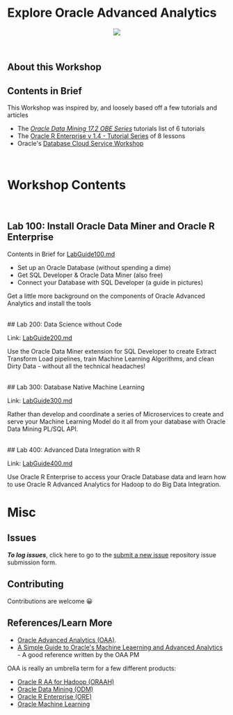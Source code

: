 # Explore Oracle Advanced Analytics 
<!-- TODO: Refactor into clean, DRY modules -->

<p align="center">
<img src="https://cdn.app.compendium.com/uploads/user/e7c690e8-6ff9-102a-ac6d-e4aebca50425/f4a5b21d-66fa-4885-92bf-c4e81c06d916/Image/55d948c4e07007e169299a02b4dfe6db/construction.png" style="margin:auto;"/>
</p>
</br>

## About this Workshop

## Contents in Brief
This Workshop was inspired by, and loosely based off a few tutorials and articles 
- The *[Oracle Data Mining 17.2 OBE Series](https://apexapps.oracle.com/pls/apex/f?p=44785:24:13318499153035::NO::P24_CONTENT_ID%2CP24_PREV_PAGE:11925%2C1)* tutorials list of 6 tutorials
- The [Oracle R Enterprise v 1.4 - Tutorial Series](https://apexapps.oracle.com/pls/apex/f?p=44785:24:0::::P24_CONTENT_ID,P24_PREV_PAGE:8984,1) of 8 lessons 
- Oracle's [Database Cloud Service Workshop](https://oracle.github.io/learning-library/workshops/dbcs-dba/)


</br>

# Workshop Contents

</br>

## Lab 100: Install Oracle Data Miner and Oracle R Enterprise

Contents in Brief for [LabGuide100.md](LabGuide100.md)
* Set up an Oracle Database (without spending a dime)
* Get SQL Developer & Oracle Data Miner (also free)
* Connect your Database with SQL Developer (a guide in pictures)

Get a little more background on the components of Oracle Advanced Analytics and install the tools


</br>
## Lab 200: Data Science without Code

Link: [LabGuide200.md](LabGuide200.md)

Use the Oracle Data Miner extension for SQL Developer to create Extract Transform Load pipelines, train Machine Learning Algorithms, and clean Dirty Data - without all the technical headaches!


</br>
## Lab 300: Database Native Machine Learning

Link: [LabGuide300.md](LabGuide300.md)

Rather than develop and coordinate a series of Microservices to create and serve your Machine Learning Model do it all from your database with Oracle Data Mining PL/SQL API.


</br>
## Lab 400: Advanced Data Integration with R

Link: [LabGuide400.md](LabGuide400.md)

Use Oracle R Enterprise to access your Oracle Database data and learn how to use Oracle R Advanced Analytics for Hadoop to do Big Data Integration.



# Misc 

## Issues 
**_To log issues_**, click here to go to the [submit a new issue](https://github.com/oracle/learning-library/issues/new) repository issue submission form.

## Contributing 
Contributions are welcome 😀 

## References/Learn More 

* [Oracle Advanced Analytics (OAA)](http://www.oracle.com/technetwork/database/options/advanced-analytics/overview/index.html). 
* [A Simple Guide to Oracle's Machine Leaerning and Advanced Analytics](https://blogs.oracle.com/datamining/a-simple-guide-to-oracle%E2%80%99s-machine-learning-and-advanced-analytics)
\- A good reference written by the OAA PM

OAA is really an umbrella term for a few different products: 
* [Oracle R AA for Hadoop (ORAAH)](http://www.oracle.com/technetwork/database/database-technologies/bdc/r-advanalytics-for-hadoop/overview/index.html)
* [Oracle Data Mining (ODM)](http://www.oracle.com/technetwork/database/options/advanced-analytics/odm/overview/index.html)
* [Oracle R Enterprise (ORE)](http://www.oracle.com/technetwork/database/database-technologies/r/r-enterprise/overview/index.html)
* [Oracle Machine Learning](http://www.oracle.com/technetwork/database/options/oml/overview/index.html)